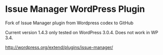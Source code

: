 Issue Manager WordPress Plugin
==============================

Fork of Issue Manager plugin from Wordpress codex to GitHub

Current version 1.4.3 only tested on WordPress 3.0.4.  Does not work in WP 3.4.

http://wordpress.org/extend/plugins/issue-manager/